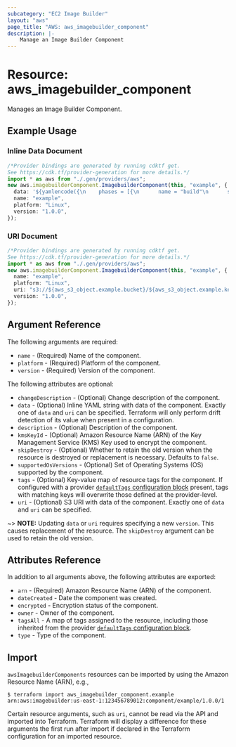 ```yaml
---
subcategory: "EC2 Image Builder"
layout: "aws"
page_title: "AWS: aws_imagebuilder_component"
description: |-
    Manage an Image Builder Component
---
```


# Resource: aws\_imagebuilder\_component

Manages an Image Builder Component.

## Example Usage

### Inline Data Document

```typescript
/*Provider bindings are generated by running cdktf get.
See https://cdk.tf/provider-generation for more details.*/
import * as aws from "./.gen/providers/aws";
new aws.imagebuilderComponent.ImagebuilderComponent(this, "example", {
  data: '${yamlencode({\n    phases = [{\n      name = "build"\n      steps = [{\n        action = "ExecuteBash"\n        inputs = {\n          commands = ["echo \'hello world\'"]\n        }\n        name      = "example"\n        onFailure = "Continue"\n      }]\n    }]\n    schemaVersion = 1.0\n  })}',
  name: "example",
  platform: "Linux",
  version: "1.0.0",
});

```

### URI Document

```typescript
/*Provider bindings are generated by running cdktf get.
See https://cdk.tf/provider-generation for more details.*/
import * as aws from "./.gen/providers/aws";
new aws.imagebuilderComponent.ImagebuilderComponent(this, "example", {
  name: "example",
  platform: "Linux",
  uri: "s3://${aws_s3_object.example.bucket}/${aws_s3_object.example.key}",
  version: "1.0.0",
});

```

## Argument Reference

The following arguments are required:

* `name` - (Required) Name of the component.
* `platform` - (Required) Platform of the component.
* `version` - (Required) Version of the component.

The following attributes are optional:

* `changeDescription` - (Optional) Change description of the component.
* `data` - (Optional) Inline YAML string with data of the component. Exactly one of `data` and `uri` can be specified. Terraform will only perform drift detection of its value when present in a configuration.
* `description` - (Optional) Description of the component.
* `kmsKeyId` - (Optional) Amazon Resource Name (ARN) of the Key Management Service (KMS) Key used to encrypt the component.
* `skipDestroy` - (Optional) Whether to retain the old version when the resource is destroyed or replacement is necessary. Defaults to `false`.
* `supportedOsVersions` - (Optional) Set of Operating Systems (OS) supported by the component.
* `tags` - (Optional) Key-value map of resource tags for the component. If configured with a provider [`defaultTags` configuration block](https://registry.terraform.io/providers/hashicorp/aws/latest/docs#default_tags-configuration-block) present, tags with matching keys will overwrite those defined at the provider-level.
* `uri` - (Optional) S3 URI with data of the component. Exactly one of `data` and `uri` can be specified.

\~> **NOTE:** Updating `data` or `uri` requires specifying a new `version`. This causes replacement of the resource. The `skipDestroy` argument can be used to retain the old version.

## Attributes Reference

In addition to all arguments above, the following attributes are exported:

* `arn` - (Required) Amazon Resource Name (ARN) of the component.
* `dateCreated` - Date the component was created.
* `encrypted` - Encryption status of the component.
* `owner` - Owner of the component.
* `tagsAll` - A map of tags assigned to the resource, including those inherited from the provider [`defaultTags` configuration block](https://registry.terraform.io/providers/hashicorp/aws/latest/docs#default_tags-configuration-block).
* `type` - Type of the component.

## Import

`awsImagebuilderComponents` resources can be imported by using the Amazon Resource Name (ARN), e.g.,

```console
$ terraform import aws_imagebuilder_component.example arn:aws:imagebuilder:us-east-1:123456789012:component/example/1.0.0/1
```

Certain resource arguments, such as `uri`, cannot be read via the API and imported into Terraform. Terraform will display a difference for these arguments the first run after import if declared in the Terraform configuration for an imported resource.
